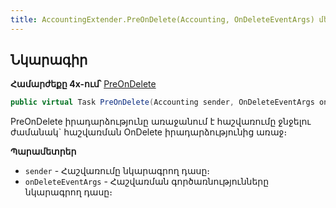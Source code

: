 ```yaml
---
title: AccountingExtender.PreOnDelete(Accounting, OnDeleteEventArgs) մեթոդ
---
```


## Նկարագիր

**Համարժեքը 4x-ում՝** [PreOnDelete](https://armsoft.github.io/as4x-docs/HTM/ProgrGuide/ScriptProcs/AccountingExtenderEvents/PreOnDelete.html)

```c#
public virtual Task PreOnDelete(Accounting sender, OnDeleteEventArgs onDeleteEventArgs);
```

PreOnDelete իրադարձությունը առաջանում է հաշվառումը ջնջելու ժամանակ` հաշվառման OnDelete իրադարձությունից առաջ։ 

**Պարամետրեր**
* `sender` - Հաշվառումը նկարագրող դասը։
* `onDeleteEventArgs` - Հաշվառման գործառնությունները նկարագրող դասը։
